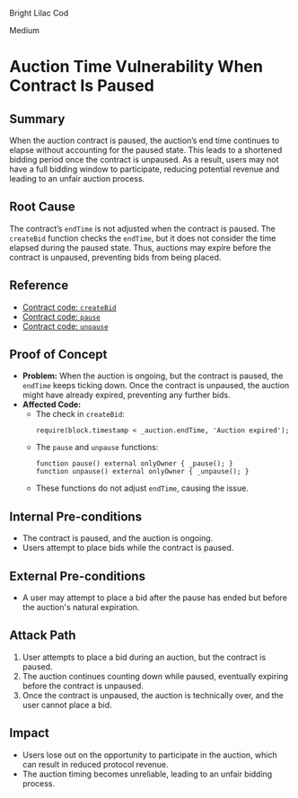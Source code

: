 Bright Lilac Cod

Medium

# Auction Time Vulnerability When Contract Is Paused

## Summary
When the auction contract is paused, the auction’s end time continues to elapse without accounting for the paused state. This leads to a shortened bidding period once the contract is unpaused. As a result, users may not have a full bidding window to participate, reducing potential revenue and leading to an unfair auction process.

## Root Cause
The contract’s `endTime` is not adjusted when the contract is paused. The `createBid` function checks the `endTime`, but it does not consider the time elapsed during the paused state. Thus, auctions may expire before the contract is unpaused, preventing bids from being placed.

## Reference
- [Contract code: `createBid`](https://github.com/sherlock-audit/2024-11-nounsdao/blob/main/nouns-monorepo/packages/nouns-contracts/contracts/NounsAuctionHouseV3.sol#L145)
- [Contract code: `pause`](https://github.com/sherlock-audit/2024-11-nounsdao/blob/main/nouns-monorepo/packages/nouns-contracts/contracts/NounsAuctionHouseV3.sol#L206)
- [Contract code: `unoause`](https://github.com/sherlock-audit/2024-11-nounsdao/blob/main/nouns-monorepo/packages/nouns-contracts/contracts/NounsAuctionHouseV3.sol#L215)
  
## Proof of Concept
- **Problem:** When the auction is ongoing, but the contract is paused, the `endTime` keeps ticking down. Once the contract is unpaused, the auction might have already expired, preventing any further bids.
- **Affected Code:**
  - The check in `createBid`:
    ```solidity
    require(block.timestamp < _auction.endTime, 'Auction expired');
    ```
  - The `pause` and `unpause` functions:
    ```solidity
    function pause() external onlyOwner { _pause(); }
    function unpause() external onlyOwner { _unpause(); }
    ```
  - These functions do not adjust `endTime`, causing the issue.

## Internal Pre-conditions
- The contract is paused, and the auction is ongoing.
- Users attempt to place bids while the contract is paused.

## External Pre-conditions
- A user may attempt to place a bid after the pause has ended but before the auction's natural expiration.

## Attack Path
1. User attempts to place a bid during an auction, but the contract is paused.
2. The auction continues counting down while paused, eventually expiring before the contract is unpaused.
3. Once the contract is unpaused, the auction is technically over, and the user cannot place a bid.

## Impact
- Users lose out on the opportunity to participate in the auction, which can result in reduced protocol revenue.
- The auction timing becomes unreliable, leading to an unfair bidding process.